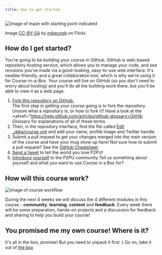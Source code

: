 ```yaml
---
title: How to get started
---
```


![Image of maze with starting point indicated]({{site.baseurl}}/img/start.jpg)

Image [CC-BY-SA](https://creativecommons.org/licenses/by-sa/2.0/) by [mikecogh](https://www.flickr.com/photos/mikecogh/11300349426) on Flickr.

## How do I get started?

You're going to be building your course in GitHub. GitHub is web-based repository hosting service, which allows you to manage your code, and see revisions you've made via a good-looking, easy-to-use web interface. It's newbie-friendly, and a great collaboration tool, which is why we're using it for Course-in-a-Box. Your course will live on GitHub (so you don't need to worry about hosting) and you'll do all the building work there, but you'll be able to view it as a web page.

1. <a class="btn btn-primary" href="https://github.com/p2pu/course-in-a-box/fork" target="_blank"><i class="fa fa-code-fork"></i> Fork this repository on GitHub.</a></li> The first step in getting your course going is to fork the repository. Unsure what a repository is, or how to fork it?  Have a look at the <ahref="https://help.github.com/articles/github-glossary>GitHib Glossary</a> for explanations of all of these terms. 
2. Then, in the repository interface, find the file called <a class="btn btn-primary" href="https://github.com/p2pu/course-in-a-box/edit/gh-pages/_data/course.yml" target="_blank"><i class="fa fa-edit"></i> Edit _data/course.yml</a> and add your name, profile image and Twitter handle.
3. Submit a pull request to get your changes merged into the main version of the course and have your mug show up here! Not sure how to submit a pull request? See the <a href="{{site.baseurl}}{% post_url 2000-01-02-github-cheatsheet %}">GitHub Cheatsheet</a>.
4. <a class="btn btn-primary" target="_blank" href="https://twitter.com/intent/tweet?url=http%3A%2F%2Fhowto.p2pu.org&text=Create%20engaged%20learning%20communities%20that%20lasts&hashtags=courseinabox&via=p2pu&related=p2pu"><i class="fa fa-twitter"></i> Send a tweet</a> to tell the world you love P2PU!
5. <a class="btn btn-primary" target="_blank" href="http://community.p2pu.org/t/please-introduce-yourself/28"><i class="fa fa-weixin"></i> Introduce yourself</a> to the P2PU community.Tell us something about yourself and what you want to use Course in a Box for?

## How will this course work?

![Image of course workflow]({{site.baseurl}}/img/process.png)

During the next 4 weeks we will discuss the 4 different modules in this course - **community**, **learning**, **content** and **feedback**. Every week there will be some preparation, hands-on projects and a discussion for feedback and sharing to help you build your course!

## You promised me my own course! Where is it?

It's all in the box, promise! But you need to unpack it first :) Go on, take it out of [the box]({{site.baseurl}}/modules/start/the-box/)
